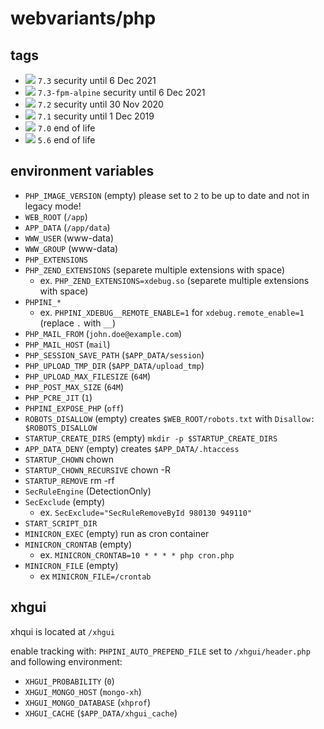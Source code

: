 # webvariants/php

## tags

- [![](https://images.microbadger.com/badges/image/webvariants/php:7.3.svg)](https://microbadger.com/images/webvariants/php:7.3 "Get your own image badge on microbadger.com") ``7.3`` security until 6 Dec 2021
- [![](https://images.microbadger.com/badges/image/webvariants/php:7.3-fpm-alpine.svg)](https://microbadger.com/images/webvariants/php:7.3-fpm-alpine "Get your own image badge on microbadger.com") ``7.3-fpm-alpine`` security until 6 Dec 2021
- [![](https://images.microbadger.com/badges/image/webvariants/php:7.2.svg)](https://microbadger.com/images/webvariants/php:7.2 "Get your own image badge on microbadger.com") ``7.2`` security until 30 Nov 2020
- [![](https://images.microbadger.com/badges/image/webvariants/php:7.1.svg)](https://microbadger.com/images/webvariants/php:7.1 "Get your own image badge on microbadger.com") ``7.1`` security until 1 Dec 2019
- [![](https://images.microbadger.com/badges/image/webvariants/php:7.0.svg)](https://microbadger.com/images/webvariants/php:7.0 "Get your own image badge on microbadger.com") ``7.0`` end of life
- [![](https://images.microbadger.com/badges/image/webvariants/php:5.6.svg)](https://microbadger.com/images/webvariants/php:5.6 "Get your own image badge on microbadger.com") ``5.6`` end of life

## environment variables

- `PHP_IMAGE_VERSION` (empty) please set to `2` to be up to date and not in legacy mode!
- `WEB_ROOT` (`/app`)
- `APP_DATA` (`/app/data`)
- `WWW_USER` (www-data)
- `WWW_GROUP` (www-data)
- `PHP_EXTENSIONS`
- `PHP_ZEND_EXTENSIONS` (separete multiple extensions with space)
  - ex. `PHP_ZEND_EXTENSIONS=xdebug.so` (separete multiple extensions with space)
- `PHPINI_*`
  - ex. `PHPINI_XDEBUG__REMOTE_ENABLE=1` for `xdebug.remote_enable=1` (replace `.` with `__`)
- `PHP_MAIL_FROM` (`john.doe@example.com`)
- `PHP_MAIL_HOST` (`mail`)
- `PHP_SESSION_SAVE_PATH` (`$APP_DATA/session`)
- `PHP_UPLOAD_TMP_DIR` (`$APP_DATA/upload_tmp`)
- `PHP_UPLOAD_MAX_FILESIZE` (`64M`)
- `PHP_POST_MAX_SIZE` (`64M`)
- `PHP_PCRE_JIT` (`1`)
- `PHPINI_EXPOSE_PHP` (`off`)
- `ROBOTS_DISALLOW` (empty) creates `$WEB_ROOT/robots.txt` with `Disallow: $ROBOTS_DISALLOW`
- `STARTUP_CREATE_DIRS` (empty) `mkdir -p $STARTUP_CREATE_DIRS`
- `APP_DATA_DENY` (empty) creates `$APP_DATA/.htaccess`
- `STARTUP_CHOWN` chown
- `STARTUP_CHOWN_RECURSIVE` chown -R
- `STARTUP_REMOVE` rm -rf
- `SecRuleEngine` (DetectionOnly)
- `SecExclude` (empty)
  - ex. `SecExclude="SecRuleRemoveById 980130 949110"`
- `START_SCRIPT_DIR`
- `MINICRON_EXEC` (empty) run as cron container
- `MINICRON_CRONTAB` (empty)
  - ex. `MINICRON_CRONTAB=10 * * * * php cron.php`
- `MINICRON_FILE` (empty)
  - ex `MINICRON_FILE=/crontab`

## xhgui

xhqui is located at `/xhgui`

enable tracking with: `PHPINI_AUTO_PREPEND_FILE` set to `/xhgui/header.php` and following environment:

- `XHGUI_PROBABILITY` (`0`)
- `XHGUI_MONGO_HOST` (`mongo-xh`)
- `XHGUI_MONGO_DATABASE` (`xhprof`)
- `XHGUI_CACHE` (`$APP_DATA/xhgui_cache`)